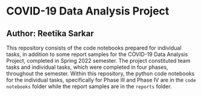 # COVID-19 Data Analysis Project
## Author: Reetika Sarkar

This repository consists of the code notebooks prepared for individual tasks, in addition to some report samples for the COVID-19 Data Analysis Project, completed in Spring 2022 semester. The project constituted team tasks and individual tasks, which were completed in four phases, throughout the semester. Within this repository, the python code notebooks for the individual tasks, specifically for Phase III and Phase IV are in the `code notebooks` folder while the report samples are in the `reports` folder.
